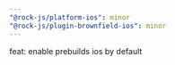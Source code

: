 ```yaml
---
"@rock-js/platform-ios": minor
"@rock-js/plugin-brownfield-ios": minor
---
```


feat: enable prebuilds ios by default
